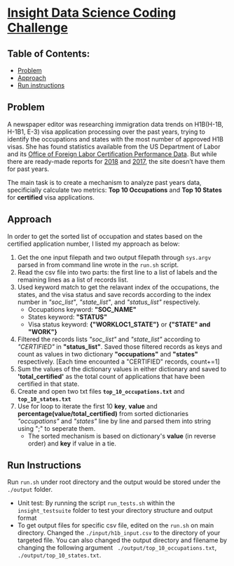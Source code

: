 # [Insight Data Science Coding Challenge ](https://github.com/InsightDataScience/h1b_statistics)

## Table of Contents:
* [Problem](#Problem)
* [Approach](#Approach)
* [Run instructions](#Run_instruction)

## Problem
A newspaper editor was researching immigration data trends on H1B(H-1B, H-1B1, E-3) visa application processing over the past years, trying to identify the occupations and states with the most number of approved H1B visas. She has found statistics available from the US Department of Labor and its [Office of Foreign Labor Certification Performance Data](https://www.foreignlaborcert.doleta.gov/performancedata.cfm#dis). But while there are ready-made reports for [2018](https://www.foreignlaborcert.doleta.gov/pdf/PerformanceData/2018/H-1B_Selected_Statistics_FY2018_Q4.pdf) and [2017](https://www.foreignlaborcert.doleta.gov/pdf/PerformanceData/2017/H-1B_Selected_Statistics_FY2017.pdf), the site doesn’t have them for past years. 

The main task is to create a mechanism to analyze past years data, specificially calculate two metrics: **Top 10 Occupations** and **Top 10 States** for **certified** visa applications.
## Approach
In order to get the sorted list of occupation and states based on the certified application number, I listed my approach as below:


1. Get the one input filepath and two output filepath through `sys.argv` parsed in from command line wrote in the `run.sh` script. 
2. Read the csv file into two parts: the first line to a list of labels and the remaining lines as a list of records list.  
3. Used keyword match to get the relavant index of the occupations, the states, and the visa status and save records according to the index number in *"soc_list"*, *"state_list"*, and *"status_list"* respectively. 
	- Occupations keyword: **"SOC_NAME"**
	- States keyword: **"STATUS"**
	- Visa status keyword: **{"WORKLOC1_STATE"}** or **{"STATE" and "WORK"}**
3. Filtered the records lists *"soc_list"* and *"state_list"* according to *"CERTIFIED"* in **"status_list"**. Saved those filtered records as keys and count as values in two dictionary **"occupations"** and **"states"** respectively. [Each time encounted a "CERTIFIED" records, count+=1]
4. Sum the values of the dictionary values in either dictionary and saved to **'total_certified'** as the total count of applications that have been certified in that state.
5. Create and open two txt files __`top_10_occupations.txt`__ and __`top_10_states.txt`__
6. Use for loop to iterate the first 10 **key**, **value** and **percentage(value/total_certified)** from sorted dictionaries *"occupations"* and *"states"* line by line and parsed them into string using ";" to seperate them. 
	- The sorted mechanism is based on dictionary's **value** (in reverse order) and **key** if value in a tie.


## Run Instructions

Run `run.sh` under root directory and the output would be stored under the `./output` folder.

- Unit test: By running the script `run_tests.sh` within the `insight_testsuite` folder to test your directory structure and output format
- To get output files for specific csv file, edited on the `run.sh` on main directory. Changed the `./input/h1b_input.csv` to the directory of your targeted file. You can also changed the output directory and filename by changing the following argument ` ./output/top_10_occupations.txt`, `./output/top_10_states.txt`. 







